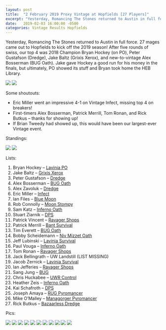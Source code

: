 ```yaml
---
layout: post
title:  "2 February 2019 Proxy Vintage at Hopfields [27 Players]"
excerpt: "Yesterday, Romancing The Stones returned to Austin in full force. 27 mages came out to Hopfields to kick off the 2019 season!"
date:   2019-02-03 16:00:00 -0500
categories: Vintage Results Hopfields
---
```


Yesterday, Romancing The Stones returned to Austin in full force. 27 mages came out to Hopfields to kick off the 2019 season! After five rounds of swiss, our top 4 was 2018 Champion Bryan Hockey (on PO), Peter Gustafson (Dredge), Jake Baltz (Grixis Xerox), and new-to-vintage Alex Bosserman (BUG Oath). Jake gave Hockey a good run for his money in the finals, but ultimately, PO showed its stuff and Bryan took home the HEB Library.

![](/assets/images/2019-02-02/1.jpg)
![](/assets/images/2019-02-02/2.jpg)

Some shoutouts:

* Eric Miller went an impressive 4-1 on Vintage Infect, missing top 4 on breakers!
* First-timers Alex Bosserman, Patrick Merrill, Tom Ronan, and Rick Butkus – thanks for showing up!
* If Brian Tweedy had showed up, this would have been our largest-ever Vintage event.

Standings:

![](/assets/images/2019-02-02/standings1.png)
![](/assets/images/2019-02-02/standings2.png)

Lists:

1. Bryan Hockey – [Lavinia PO](/assets/images/2019-02-02/deck-1.jpg)
2. Jake Baltz – [Grixis Xerox](/assets/images/2019-02-02/deck-2.jpg)
3. Peter Gustafson – [Dredge](/assets/images/2019-02-02/deck-3.jpg)
4. Alex Bosserman – [BUG Oath](/assets/images/2019-02-02/deck-4.jpg)
5. Alex Zavoluk – [Dredge](/assets/images/2019-02-02/deck-5.jpg)
6. Eric Miller – [Infect](/assets/images/2019-02-02/deck-6.jpg)
7. Ian Files – [Blue Moon](/assets/images/2019-02-02/deck-7.jpg)
8. Rob Connolly – [Moon Stompy](/assets/images/2019-02-02/deck-8.jpg)
9. Sam Katz – [Inferno Oath](/assets/images/2019-02-02/deck-9.jpg)
10. Stuart Ziarnik – [DPS](/assets/images/2019-02-02/deck-10.jpg)
11. Patrick Vincent – [Ravager Shops](/assets/images/2019-02-02/deck-11.jpg)
12. Patrick Merrill – [Bant Survival](/assets/images/2019-02-02/deck-12.jpg)
13. Tim Everett – [BUG Oath](/assets/images/2019-02-02/deck-13.jpg)
14. Bobby Scheidemann – [Niv Mizzet Oath](/assets/images/2019-02-02/deck-14.jpg)
15. Jeff Lubinski – [Lavinia Survival](/assets/images/2019-02-02/deck-15.jpg)
16. Paul Vouga – [Inferno Oath](/assets/images/2019-02-02/deck-16.jpg)
17. Tom Ronan – [Ravager Shops](/assets/images/2019-02-02/deck-17.jpg)
18. Jack Bellingrath – UW Landstill (LIST MISSING)
19. Jacob Zernick – [Lavinia Survival](/assets/images/2019-02-02/deck-19.jpg)
20. Ian Jefferies – [Ravager Shops](/assets/images/2019-02-02/deck-20.jpg)
21. Sang Jung – [BUG](/assets/images/2019-02-02/deck-21.jpg)
22. Chris Huckabee – [UWR Control](/assets/images/2019-02-02/deck-22.jpg)
23. Heather Zeis – [Inferno Oath](/assets/images/2019-02-02/deck-23.jpg)
24. Kai Schafroth – [DPS](/assets/images/2019-02-02/deck-24.jpg)
25. Joseph Amaya – [RUG Pyromancer](/assets/images/2019-02-02/deck-25.jpg)
26. Mike O’Malley – [Managorger Pyromancer](/assets/images/2019-02-02/deck-26.jpg)
27. Rick Butkus – [Bazaarless Dredge](/assets/images/2019-02-02/deck-27.jpg)

Pics:

![](/assets/images/2019-02-02/3.jpg)
![](/assets/images/2019-02-02/4.jpg)
![](/assets/images/2019-02-02/5.jpg)
![](/assets/images/2019-02-02/6.jpg)
![](/assets/images/2019-02-02/7.jpg)
![](/assets/images/2019-02-02/8.jpg)
![](/assets/images/2019-02-02/9.jpg)
![](/assets/images/2019-02-02/10.jpg)
![](/assets/images/2019-02-02/11.jpg)
![](/assets/images/2019-02-02/12.jpg)
![](/assets/images/2019-02-02/13.jpg)